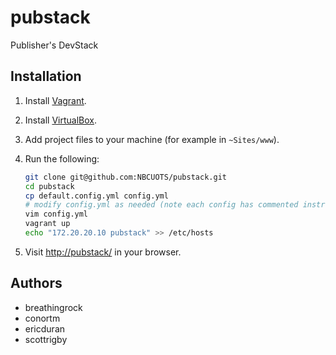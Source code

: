 pubstack
========

Publisher's DevStack

## Installation

1. Install [Vagrant](http://www.vagrantup.com/).
1. Install [VirtualBox](https://www.virtualbox.org/).
1. Add project files to your machine (for example in `~Sites/www`).
1. Run the following:

    ```bash
    git clone git@github.com:NBCUOTS/pubstack.git
    cd pubstack
    cp default.config.yml config.yml
    # modify config.yml as needed (note each config has commented instructions):
    vim config.yml
    vagrant up
    echo "172.20.20.10 pubstack" >> /etc/hosts
    ```

1. Visit [http://pubstack/](http://pubstack/) in your browser.

## Authors
- breathingrock
- conortm
- ericduran
- scottrigby
